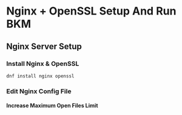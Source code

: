 # Nginx + OpenSSL Setup And Run BKM

## Nginx Server Setup

### Install Nginx & OpenSSL
`dnf install nginx openssl`

### Edit Nginx Config File

#### Increase Maximum Open Files Limit

